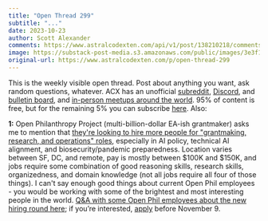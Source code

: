 ```yaml
---
title: "Open Thread 299"
subtitle: "..."
date: 2023-10-23
author: Scott Alexander
comments: https://www.astralcodexten.com/api/v1/post/138210218/comments?&all_comments=true
image: https://substack-post-media.s3.amazonaws.com/public/images/3e3f11b6-a50c-4cb0-8c12-62642937bfef_251x255.png
original-url: https://www.astralcodexten.com/p/open-thread-299
---
```

This is the weekly visible open thread. Post about anything you want, ask random questions, whatever. ACX has an unofficial [subreddit](https://www.reddit.com/r/slatestarcodex/), [Discord](https://discord.gg/RTKtdut), and [bulletin board](https://www.datasecretslox.com/index.php), and [in-person meetups around the world](https://www.lesswrong.com/community?filters%5B0%5D=SSC). 95% of content is free, but for the remaining 5% you can subscribe [here](https://astralcodexten.substack.com/subscribe?). Also:

**1:** Open Philanthropy Project (multi-billion-dollar EA-ish grantmaker) asks me to mention that [they're looking to hire more people for "grantmaking, research, and operations" roles](https://www.openphilanthropy.org/research/new-roles-on-our-gcr-team/), especially in AI policy, technical AI alignment, and biosecurity/pandemic preparedness. Location varies between SF, DC, and remote, pay is mostly between $100K and $150K, and jobs require some combination of good reasoning skills, research skills, organizedness, and domain knowledge (not all jobs require all four of those things). I can't say enough good things about current Open Phil employees - you would be working with some of the brightest and most interesting people in the world. [Q&A with some Open Phil employees about the new hiring round here](https://forum.effectivealtruism.org/posts/peLstYwka2EzxiNG7/ama-six-open-philanthropy-staffers-discuss-op-s-new-gcr); if you’re interested, [apply](https://www.openphilanthropy.org/research/new-roles-on-our-gcr-team/#9-application-form) before November 9.
